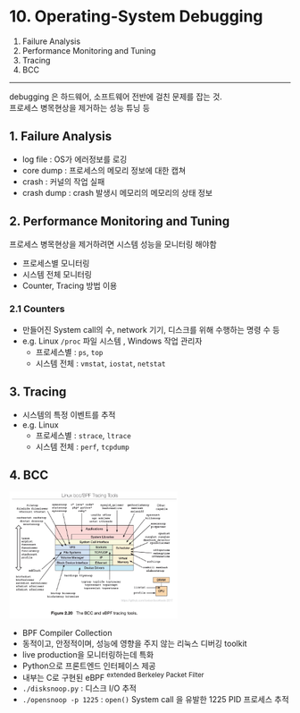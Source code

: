 # 10. Operating-System Debugging

1. Failure Analysis
2. Performance Monitoring and Tuning
3. Tracing
4. BCC

---

debugging 은 하드웨어, 소프트웨어 전반에 걸친 문제를 잡는 것.  
프로세스 병목현상을 제거하는 성능 튜닝 등

## 1. Failure Analysis

- log file : OS가 에러정보를 로깅
- core dump : 프로세스의 메모리 정보에 대한 캡쳐
- crash : 커널의 작업 실패
- crash dump : crash 발생시 메모리의 메모리의 상태 정보

## 2. Performance Monitoring and Tuning

프로세스 병목현상을 제거하려면 시스템 성능을 모니터링 해야함

- 프로세스별 모니터링
- 시스템 전체 모니터링
- Counter, Tracing 방법 이용

### 2.1 Counters

- 만들어진 System call의 수, network 기기, 디스크를 위해 수행하는 명령 수 등
- e.g. Linux `/proc` 파일 시스템 , Windows 작업 관리자
    - 프로세스별 : `ps`, `top`
    - 시스템 전체 : `vmstat`, `iostat`, `netstat`

## 3. Tracing

- 시스템의 특정 이벤트를 추적
- e.g. Linux
    - 프로세스별 : `strace`, `ltrace`
    - 시스템 전체 : `perf`, `tcpdump`

## 4. BCC

<img src="img.png"  width="60%"/>

- BPF Compiler Collection
- 동적이고, 안정적이며, 성능에 영향을 주지 않는 리눅스 디버깅 toolkit
- live production을 모니터링하는데 특화
- Python으로 프론트엔드 인터페이스 제공
- 내부는 C로 구현된 eBPF <sup>extended Berkeley Packet Filter</sup>
- `./disksnoop.py` : 디스크 I/O 추적
- `./opensnoop -p 1225` : `open()` System call 을 유발한 1225 PID 프로세스 추적